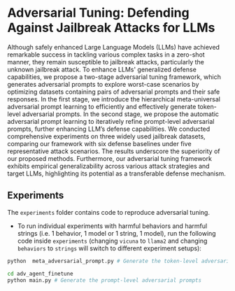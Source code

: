 # Adversarial Tuning: Defending Against Jailbreak Attacks for LLMs

Although safely enhanced Large Language Models (LLMs) have achieved remarkable success in tackling various complex tasks in a zero-shot manner, they remain susceptible to jailbreak attacks, particularly the unknown jailbreak attack. To enhance LLMs' generalized defense capabilities, we propose a two-stage adversarial tuning framework, which generates adversarial prompts to explore worst-case scenarios by optimizing datasets containing pairs of adversarial prompts and their safe responses. In the first stage, we introduce the hierarchical meta-universal adversarial prompt learning to efficiently and effectively generate token-level adversarial prompts.  In the second stage,  we propose the automatic adversarial prompt learning to iteratively refine prompt-level adversarial prompts, further enhancing LLM’s defense capabilities.  We conducted comprehensive experiments on three widely used jailbreak datasets, comparing our framework with six defense baselines under five representative attack scenarios. The results underscore the superiority of our proposed methods. Furthermore, our adversarial tuning framework exhibits empirical generalizability across various attack strategies and target LLMs, highlighting its potential as a transferable defense mechanism.

## Experiments 

The `experiments` folder contains code to reproduce adversarial tuning.

- To run individual experiments with harmful behaviors and harmful strings (i.e. 1 behavior, 1 model or 1 string, 1 model), run the following code inside `experiments` (changing `vicuna` to `llama2` and changing `behaviors` to `strings` will switch to different experiment setups):

```bash
python  meta_adversarial_prompt.py # Generate the token-level adversarial prompts
```


```bash
cd adv_agent_finetune
python main.py # Generate the prompt-level adversarial prompts
```



